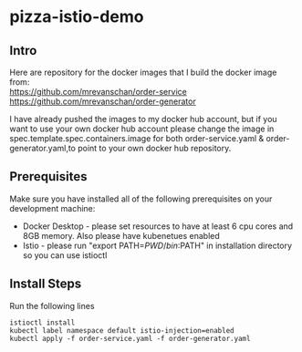 # pizza-istio-demo


## Intro
Here are repository for the docker images that I build the docker image from: <br>
https://github.com/mrevanschan/order-service <br>
https://github.com/mrevanschan/order-generator <br>

I have already pushed the images to my docker hub account, but if you want to use your own docker hub account please change the image in spec.template.spec.containers.image for both order-service.yaml & order-generator.yaml,to point to your own docker hub repository.

## Prerequisites
Make sure you have installed all of the following prerequisites on your development machine:
* Docker Desktop - please set resources to have at least 6 cpu cores and 8GB memory. Also please have kubenetues enabled
* Istio - please run "export PATH=$PWD/bin:$PATH" in installation directory so you can use istioctl

## Install Steps
Run the following lines
```
istioctl install
kubectl label namespace default istio-injection=enabled
kubectl apply -f order-service.yaml -f order-generator.yaml
```
